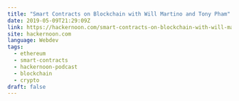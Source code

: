 ```yaml
---
title: "Smart Contracts on Blockchain with Will Martino and Tony Pham"
date: 2019-05-09T21:29:09Z
link: https://hackernoon.com/smart-contracts-on-blockchain-with-will-martino-and-tony-pham-c05cc9b62bed?source=rss----3a8144eabfe3---4&utm_medium=RSS&utm_source=news.12bit.vn
site: hackernoon.com
language: Webdev
tags:
  - ethereum
  - smart-contracts
  - hackernoon-podcast
  - blockchain
  - crypto
draft: false
---
```

